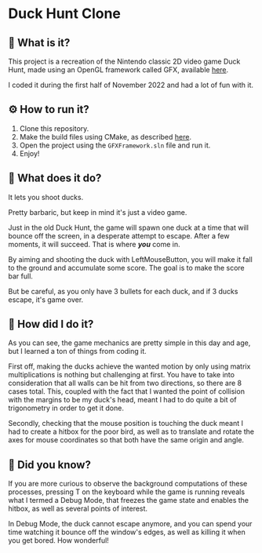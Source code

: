 # Duck Hunt Clone

## 🦆 What is it?

This project is a recreation of the Nintendo classic 2D video game Duck Hunt, made using an OpenGL framework called GFX, available [here](https://github.com/UPB-Graphics/gfx-framework).

I coded it during the first half of November 2022 and had a lot of fun with it.

## ⚙️ How to run it?

1.  Clone this repository.
2.  Make the build files using CMake, as described [here](https://github.com/UPB-Graphics/gfx-framework).
3.  Open the project using the `GFXFramework.sln` file and run it.
4.  Enjoy!

## 🔫 What does it do?

It lets you shoot ducks.

Pretty barbaric, but keep in mind it's just a video game.

Just in the old Duck Hunt, the game will spawn one duck at a time that will bounce off the screen, in a desperate attempt to escape. After a few moments, it will succeed. That is where ***you*** come in.

By aiming and shooting the duck with LeftMouseButton, you will make it fall to the ground and accumulate some score. The goal is to make the score bar full.

But be careful, as you only have 3 bullets for each duck, and if 3 ducks escape, it's game over.

## 📐 How did I do it?

As you can see, the game mechanics are pretty simple in this day and age, but I learned a ton of things from coding it.

First off, making the ducks achieve the wanted motion by only using matrix multiplications is nothing but challenging at first. You have to take into consideration that all walls can be hit from two directions, so there are 8 cases total. This, coupled with the fact that I wanted the point of collision with the margins to be my duck's head, meant I had to do quite a bit of trigonometry in order to get it done.

Secondly, checking that the mouse position is touching the duck meant I had to create a hitbox for the poor bird, as well as to translate and rotate the axes for mouse coordinates so that both have the same origin and angle.

## 🤔 Did you know?

If you are more curious to observe the background computations of these processes, pressing T on the keyboard while the game is running reveals what I termed a Debug Mode, that freezes the game state and enables the hitbox, as well as several points of interest.

In Debug Mode, the duck cannot escape anymore, and you can spend your time watching it bounce off the window's edges, as well as killing it when you get bored. How wonderful!
